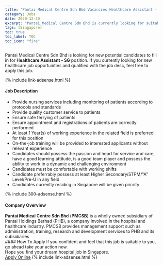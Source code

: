 ```yaml
---
title: "Pantai Medical Centre Sdn Bhd Vacancies Healthcare Assistant - SG" 
category: Jobs 
date: 2020-12-30 
excerpt: "Pantai Medical Centre Sdn Bhd is currently looking for suitable person to fill in the Healthcare Assistant - SG which positioned at Singapore" 
tags: [Singapore] 
toc: true 
toc_label: TOC 
toc_icon: "fire" 
--- 
```


<p>Pantai Medical Centre Sdn Bhd is looking for new potential candidates to fill in for <b>Healthcare Assistant - SG</b> position. If you currently looking for new healthcare job opportunities and qualified with the job desc, feel free to apply this job.
</p>{% include link-adsense.html %} 
<div><div><div><h4>Job Description</h4></div></div><div><div><span><div><ul><li>Provide nursing services including monitoring of patients according to protocols and standards</li><li>Provide quality customer service to patients</li><li>Ensure safe ferrying of patients</li><li>Ensure appointment and&#160;registrations of patients are&#160;correctly performed</li><li>At least 1&#160;Year(s) of working experience in the related field is preferred for this position</li><li>On-the-job training will be provided to interested applicants without relevant experience</li><li>Candidates should possess the passion and heart for service and care, have a good learning attitude, is a good team player and possess the ability to work in a dynamic and challenging environment&#160;</li><li>Candidates must be comfortable with working shifts</li><li>Candidate preferrably possess at least Higher Secondary/STPM/"A" Level/Pre-U&#160;in any field</li><li>Candidates currently residing in Singapore will be given priority</li></ul></div></span></div></div></div> 
{% include 300-adsense.html %} 
<div><div><div><h4>Company Overview</h4></div></div><div><div><span><div><div><strong>Pantai Medical Centre Sdn Bhd</strong> (<strong>PMCSB</strong>) is a wholly owned subsidiary of Pantai Holdings Berhad (PHB), a company involved in the hospital and healthcare industry. PMCSB provides management support such as administration, training, research and development services to PHB and its subsidiaries</div></div></span></div></div></div> 
#### How To Apply 
If you confident and feel that this job is suitable to you, go ahead take your action now. <br/> 
Hope you find your dream hospital job in Singapore. <br/> 
<a href="https://www.jobstreet.com.my/en/job/healthcare-assistant-sg-4453122?jobId=jobstreet-my-job-4453122&sectionRank=1&token=0~8f5154e5-e026-449e-a726-6eb199a1fe22&fr=SRP%20View%20In%20New%20Ta" class="btn btn--warning" target="_blank" rel="nofollow noopenner">Apply Online</a> 
{% include link-adsense.html %} 